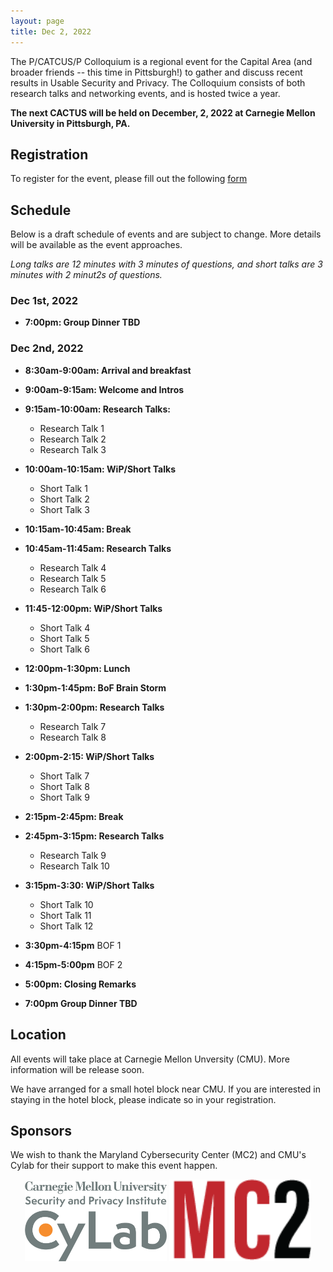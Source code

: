 ```yaml
---
layout: page
title: Dec 2, 2022
---
```


The P/CATCUS/P Colloquium is a regional event for the Capital Area (and broader friends -- this time in Pittsburgh!) to gather and discuss recent results in Usable Security and Privacy. The Colloquium consists of both research talks and networking events, and is hosted twice a year.

**The next CACTUS will be held on December, 2, 2022 at Carnegie Mellon University in Pittsburgh, PA.** 

## Registration

To register for the event, please fill out the following [form](https://docs.google.com/forms/d/e/1FAIpQLSfNqbWweLgGAIQiEFlxtJzrhChqi5U1M7C3GPnAP732fPgMtw/viewform?usp=sf_link)


## Schedule 

Below is a draft schedule of events and are subject to change. More details will be available as the event approaches.

*Long talks are 12 minutes with 3 minutes of questions, and short talks are 3 minutes with 2 minut2s of questions.*

### Dec 1st, 2022

* **7:00pm: Group Dinner TBD**

### Dec 2nd, 2022

* **8:30am-9:00am: Arrival and breakfast**

* **9:00am-9:15am: Welcome and Intros**

* **9:15am-10:00am: Research Talks:**
  * Research Talk 1
  * Research Talk 2
  * Research Talk 3
 
* **10:00am-10:15am: WiP/Short Talks**
  * Short Talk 1
  * Short Talk 2
  * Short Talk 3

* **10:15am-10:45am: Break**

* **10:45am-11:45am: Research Talks**
  * Research Talk 4
  * Research Talk 5
  * Research Talk 6
  
* **11:45-12:00pm: WiP/Short Talks**
  * Short Talk 4
  * Short Talk 5
  * Short Talk 6
  
* **12:00pm-1:30pm: Lunch**

* **1:30pm-1:45pm: BoF Brain Storm**

* **1:30pm-2:00pm: Research Talks**
  * Research Talk 7
  * Research Talk 8
  
* **2:00pm-2:15: WiP/Short Talks**
  * Short Talk 7
  * Short Talk 8
  * Short Talk 9

* **2:15pm-2:45pm: Break**

* **2:45pm-3:15pm: Research Talks**
  * Research Talk 9
  * Research Talk 10

* **3:15pm-3:30: WiP/Short Talks**
  * Short Talk 10
  * Short Talk 11
  * Short Talk 12


* **3:30pm-4:15pm** BOF 1

* **4:15pm-5:00pm** BOF 2

* **5:00pm: Closing Remarks**

* **7:00pm Group Dinner TBD** 



## Location

All events will take place at Carnegie Mellon Unversity (CMU). More information will be release soon.

We have arranged for a small hotel block near CMU. If you are interested in staying in the hotel block, please indicate so in your registration. 


## Sponsors

We wish to thank the Maryland Cybersecurity Center (MC2) and CMU's Cylab for their support to make this event happen.

<center>
<img class="sonsor-img" src="images/cylab.png" width="45%">
<img class="sonsor-img" src="images/mc2.png" width="45%">
</center>

